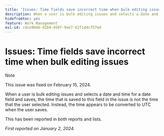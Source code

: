 ```yaml
---
title: 'Issues: Time fields save incorrect time when bulk editing issues'
description: When a user is bulk editing issues and selects a date and time for a date field and saves, the time that is saved to this field in the issue is not the time that the user selected. Instead, the time appears to be converted to UTC when the user saves.
hidefromtoc: yes
feature: Work Management
exl-id: cdce9046-d2b9-450f-9ee7-62f1d4cf57ed
---
```

# Issues: Time fields save incorrect time when bulk editing issues

>[!NOTE]
>
>This issue was fixed on February 15, 2024.

When a user is bulk editing issues and selects a date and time for a date field and saves, the time that is saved to this field in the issue is not the time that the user selected. Instead, the time appears to be converted to UTC when the user saves.

This has been reported in both reports and lists.

_First reported on January 2, 2024._
